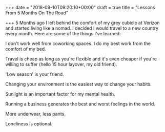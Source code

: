 +++
date = "2018-09-10T09:20:10+00:00"
draft = true
title = "Lessons From 5 Months On The Road"

+++
5 Months ago I left behind the comfort of my grey cubicle at Verizon and started living like a nomad. I decided I would travel to a new country every month. Here are some of the things I've learned:

I don't work well from coworking spaces. I do my best work from the comfort of my bed.

Travel is cheap as long as you're flexible and it's even cheaper if you're willing to suffer (hello 15 hour layover, my old friend).

'Low season' is your friend.

Changing your environment is the easiest way to change your habits.

Sunlight is an important factor for my mental health.

Running a business generates the best and worst feelings in the world.

More underwear, less pants.

Loneliness is optional.